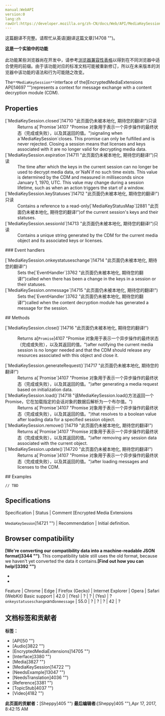 ```yaml
---
manual:WebAPI
version:0
lang:zh
rawUrl:https://developer.mozilla.org/zh-CN/docs/Web/API/MediaKeySession
---
```




这篇翻译不完整。请帮忙从英语[翻译这篇文章]14708 "")。






**这是一个实验中的功能**<br></br>此功能某些浏览器尚在开发中，请参考[浏览器兼容性表格](%2880#Browser_compatibility "")以得到在不同浏览器中适合使用的前缀。由于该功能对应的标准文档可能被重新修订，所以在未来版本的浏览器中该功能的语法和行为可能随之改变。




The`**MediaKeySession**`interface of the[EncryptedMediaExtensions API]14697 "")represents a context for message exchange with a content decryption module (CDM).


## Properties<a name="Properties"></a>
<dl><dt>[`MediaKeySession.closed`]14710 "此页面仍未被本地化, 期待您的翻译!")只读</dt><dd>Returns a[`Promise`]4107 "Promise 对象用于表示一个异步操作的最终状态（完成或失败），以及其返回的值。")signaling when a`MediaKeySession`closes. This promise can only be fulfilled and is never rejected. Closing a session means that licenses and keys associated with it are no longer valid for decrypting media data.</dd><dt>[`MediaKeySession.expiration`]14711 "此页面仍未被本地化, 期待您的翻译!")只读</dt><dd>The time after which the keys in the current session can no longer be used to decrypt media data, or`NaN`if no such time exists. This value is determined by the CDM and measured in milliseconds since January 1, 1970, UTC. This value may change during a session lifetime, such as when an action triggers the start of a window.</dd><dt>[`MediaKeySession.keyStatuses`]14712 "此页面仍未被本地化, 期待您的翻译!")只读</dt><dd>Contains a reference to a read-only[`MediaKeyStatusMap`]2881 "此页面仍未被本地化, 期待您的翻译!")of the current session&#39;s keys and their statuses.</dd><dt>[`MediaKeySession.sessionId`]14713 "此页面仍未被本地化, 期待您的翻译!")只读</dt><dd>Contains a unique string generated by the CDM for the current media object and its associated keys or licenses.</dd></dl>
### Event handlers<a name="Event_handlers"></a>
<dl><dt>[`MediaKeySession.onkeystatuseschange`]14714 "此页面仍未被本地化, 期待您的翻译!")</dt><dd>Sets the[`EventHandler`]3762 "此页面仍未被本地化, 期待您的翻译!")called when there has been a change in the keys in a session or their statuses.</dd><dt>[`MediaKeySession.onmessage`]14715 "此页面仍未被本地化, 期待您的翻译!")</dt><dd>Sets the[`EventHandler`]3762 "此页面仍未被本地化, 期待您的翻译!")called when the content decryption module has generated a message for the session.</dd></dl>
## Methods<a name="Methods"></a>
<dl><dt>[`MediaKeySession.close()`]14716 "此页面仍未被本地化, 期待您的翻译!")</dt><dd>

Returns a[`Promise`]4107 "Promise 对象用于表示一个异步操作的最终状态（完成或失败），以及其返回的值。")after notifying the current media session is no longer needed and that the CDM should release any resources associated with this object and close it.

</dd><dt>[`MediaKeySession.generateRequest()`]14717 "此页面仍未被本地化, 期待您的翻译!")</dt><dd>Returns a[`Promise`]4107 "Promise 对象用于表示一个异步操作的最终状态（完成或失败），以及其返回的值。")after generating a media request based on initialization data.</dd><dt>[`MediaKeySession.load()`]14718 "该MediaKeySession.load()方法返回一个Promise，它在加载指定的会话对象的数据后解析为一个布尔值。")</dt><dd>Returns a[`Promise`]4107 "Promise 对象用于表示一个异步操作的最终状态（完成或失败），以及其返回的值。")that resolves to a boolean value after loading data for a specified session object.</dd><dt>[`MediaKeySession.remove()`]14719 "此页面仍未被本地化, 期待您的翻译!")</dt><dd>Returns a[`Promise`]4107 "Promise 对象用于表示一个异步操作的最终状态（完成或失败），以及其返回的值。")after removing any session data associated with the current object.</dd><dt>[`MediaKeySession.update()`]14720 "此页面仍未被本地化, 期待您的翻译!")</dt><dd>Returns a[`Promise`]4107 "Promise 对象用于表示一个异步操作的最终状态（完成或失败），以及其返回的值。")after loading messages and licenses to the CDM.</dd></dl>
## Examples<a name="Examples"></a>

```
// TBD
```

## Specifications<a name="Specifications"></a>
Specification | Status | Comment 
[Encrypted Media Extensions<br></br><small>MediaKeySession</small>]14721 "") | Recommendation | Initial definition. 


## Browser compatibility<a name="Browser_compatibility"></a>


**[We&#39;re converting our compatibility data into a machine-readable JSON format]3344 "")**. This compatibility table still uses the old format, because we haven&#39;t yet converted the data it contains.**[Find out how you can help!]3392 "")**


* 
* 
Feature | Chrome | Edge | Firefox (Gecko) | Internet Explorer | Opera | Safari (WebKit) 
Basic support | 42.0 | (Yes) | ? | ? | (Yes) | ? 
`onkeystatuseschange`and`onmessage` | 55.0 | ? | ? | ? | 42 | ? 







## 文档标签和贡献者
**标签：**
* [API]50 "")
* [Audio]3822 "")
* [EncryptedMediaExtensions]14705 "")
* [Interface]3380 "")
* [Media]3827 "")
* [MediaKeySession]14722 "")
* [NeedsExample]13047 "")
* [NeedsTranslation]4036 "")
* [Reference]3381 "")
* [TopicStub]4037 "")
* [Video]4182 "")

**此页面的贡献者：**[Sheppy]405 "")
**最后编辑者:**[Sheppy]405 ""),<time>Apr 17, 2017, 8:42:15 AM</time>


